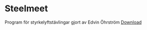 # Steelmeet
Program för styrkelyftstävlingar gjort av Edvin Öhrström
[Download](https://github.com/SompLy/Steelmeet/tree/main/Steelmeet/Steelmeet/bin/Release/net6.0-windows)

